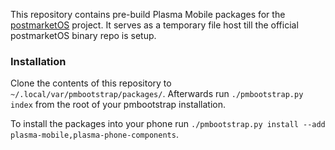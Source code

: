 This repository contains pre-build Plasma Mobile packages for the [postmarketOS](https://postmarketos.github.io/) project. It serves as a temporary file host till the official postmarketOS binary repo is setup.

### Installation

Clone the contents of this repository to `~/.local/var/pmbootstrap/packages/`. Afterwards run `./pmbootstrap.py index` from the root of your pmbootstrap installation.

To install the packages into your phone run `./pmbootstrap.py install --add plasma-mobile,plasma-phone-components`.
